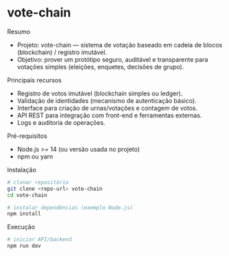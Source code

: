 # vote-chain

Resumo

- Projeto: vote-chain — sistema de votação baseado em cadeia de blocos (blockchain) / registro imutável.
- Objetivo: prover um protótipo seguro, auditável e transparente para votações simples (eleições, enquetes, decisões de grupo).

Principais recursos

- Registro de votos imutável (blockchain simples ou ledger).
- Validação de identidades (mecanismo de autenticação básico).
- Interface para criação de urnas/votações e contagem de votos.
- API REST para integração com front-end e ferramentas externas.
- Logs e auditoria de operações.

Pré-requisitos

- Node.js >= 14 (ou versão usada no projeto)
- npm ou yarn

Instalação

```bash
# clonar repositório
git clone <repo-url> vote-chain
cd vote-chain

# instalar dependências (exemplo Node.js)
npm install
```

Execução

```bash
# iniciar API/backend
npm run dev
```
